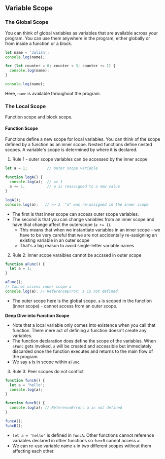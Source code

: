

## Variable Scope


### The Global Scope

You can think of global variables as variables that are available across your program. You can use them anywhere in the program, either globally or from inside a function or a block.

```javascript
let name = 'Julian';
console.log(name);

for (let counter = 0; counter < 3; counter += 1) {
  console.log(name);
}

console.log(name);
```

Here, `name` is available throughout the program.


### The Local Scope

Function scope and block scope.

#### Function Scope

Functions define a new scope for local variables. You can think of the scope defined by a function as an inner scope. Nested functions define nested scopes. A variable's scope is determined by where it is declared. 

1. Rule 1 - outer scope variables can be accessed by the inner scope

```javascript
let a = 1;         // outer scope variable

function logA() {
  console.log(a);  // => 1
  a += 1;          // a is reassigned to a new value
}

logA();
console.log(a);   // => 2  "a" was re-assigned in the inner scope
```

* The first is that inner scope can access outer scope variables. 
* The second is that you can change variables from an inner scope and have that change affect the outerscope (`a += 1`).
    * This means that when we instantiate variables in an inner scope - we have to be very careful that we are not accidentally re-assigning an existing variable in an outer scope
    * That's a big reason to avoid single-letter variable names

2. Rule 2: inner scope varaibles cannot be accssed in outer scope

```javascript
function aFunc() {
  let a = 1;
}

aFunc();
// Cannot access inner scope a
console.log(a); // ReferenceError: a is not defined
```

* The outer scope here is the global scope. `a` is scoped in the function (inner scope) - cannot access from an outer scope.


**Deep Dive into Function Scope**

* Note that a local variable only comes into existence when you call that function. There mere act of defining a function doesn't create any variables. 
* The function declaration does define the scope of the variables. When `aFunc` gets invoked, `a` will be created and accessible but immediately discarded once the function executes and returns to the main flow of the program
* We say `a` is in scope within `aFunc`.

3. Rule 3: Peer scopes do not conflict

```javascript
function funcA() {
  let a = 'hello';
  console.log(a);
}

function funcB() {
  console.log(a); // ReferenceError: a is not defined
}

funcA();
funcB();
```

* `let a = 'hello'` is defined in `funcA`. Other functions cannot reference variables declared in other functions so `funcB` cannot access `a`.
* We can re-use variable name `a` in two different scopes without them affecting each other.